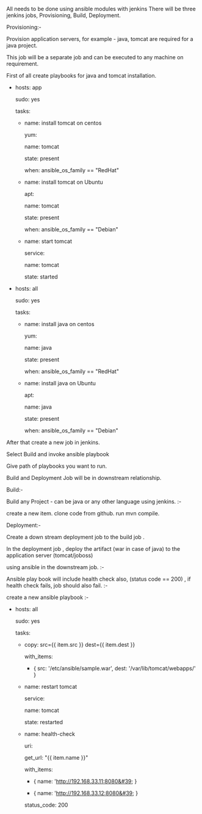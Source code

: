 All needs to be done using ansible modules with jenkins There will be three jenkins jobs, Provisioning, Build, Deployment.

Provisioning:-

Provision application servers, for example - java, tomcat are required for a java project.

This job will be a separate job and can be executed to any machine on requirement.



First of all create playbooks for java and tomcat installation.

- hosts: app

  sudo: yes

  tasks:

  - name: install tomcat on centos

    yum:

      name: tomcat

      state: present

    when: ansible\_os\_family == &quot;RedHat&quot;

  - name: install tomcat on Ubuntu

    apt:

      name: tomcat

      state: present

    when: ansible\_os\_family == &quot;Debian&quot;

  - name: start tomcat

    service:

      name: tomcat

      state: started

- hosts: all

  sudo: yes

  tasks:

  - name: install java on centos

    yum:

      name: java

      state: present

    when: ansible\_os\_family == &quot;RedHat&quot;

  - name: install java on Ubuntu

    apt:

      name: java

      state: present

    when: ansible\_os\_family == &quot;Debian&quot;

After that create a new job in jenkins.

Select Build and invoke ansible playbook

Give path of playbooks you  want to run.



Build and Deployment Job will be in downstream relationship.

Build:-

Build any Project - can be java or any other language using jenkins. :-



create a new item. clone code from github. run mvn compile.



Deployment:-

Create a down stream deployment job to the build job .

In the deployment job , deploy the artifact (war in case of java) to the application server (tomcat/joboss)

using ansible in the downstream job. :-

Ansible play book will include health check also, (status code == 200) , if health check fails, job should also fail. :-



create a new ansible playbook :-

- hosts: all

  sudo: yes

  tasks:

  - copy: src={{ item.src }} dest={{ item.dest }}

    with\_items:

    - { src: &#39;/etc/ansible/sample.war&#39;, dest: &#39;/var/lib/tomcat/webapps/&#39; }

  - name: restart tomcat

    service:

      name: tomcat

      state: restarted

  - name: health-check

    uri:

      get\_url: &quot;{{ item.name }}&quot;

    with\_items:

      - { name: &#39;http://192.168.33.11:8080&#39; }

      - { name: &#39;http://192.168.33.12:8080&#39; }

    status\_code: 200
